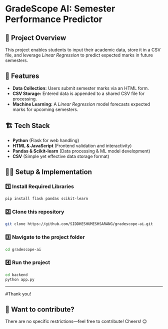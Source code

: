 # GradeScope AI: Semester Performance Predictor

## 📝 Project Overview
This project enables students to input their academic data, store it in a CSV file, and leverage *Linear Regression* to predict expected marks in future semesters.

## 📌 Features
- **Data Collection:** Users submit semester marks via an HTML form.
- **CSV Storage:** Entered data is appended to a shared CSV file for processing.
- **Machine Learning:** A *Linear Regression* model forecasts expected marks for upcoming semesters.

## 🏗 Tech Stack
- **Python** (Flask for web handling)
- **HTML & JavaScript** (Frontend validation and interactivity)
- **Pandas & Scikit-learn** (Data processing & ML model development)
- **CSV** (Simple yet effective data storage format)

## 🏃‍♂ Setup & Implementation

### 1️⃣ Install Required Libraries
```bash
pip install flask pandas scikit-learn
```

### 2️⃣ Clone this repository
```bash
git clone https://github.com/SIDDHESHUMESHSARANG/gradescope-ai.git
```

### 3️⃣ Navigate to the project folder
```bash
cd gradescope-ai
```

### 4️⃣ Run the project
```bash
cd backend
python app.py
```

---

#Thank you! 
## 🤝 Want to contribute?
There are no specific restrictions—feel free to contribute! Cheers! 😉
 

 
